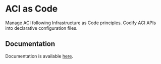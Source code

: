 # ACI as Code

Manage ACI following Infrastructure as Code principles. Codify ACI APIs into declarative configuration files.

## Documentation

Documentation is available [here](https://netascode.cisco.com).
